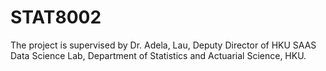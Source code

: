 # STAT8002
The project is supervised by Dr. Adela, Lau, Deputy Director of HKU SAAS Data Science Lab, Department of Statistics and Actuarial Science, HKU.
